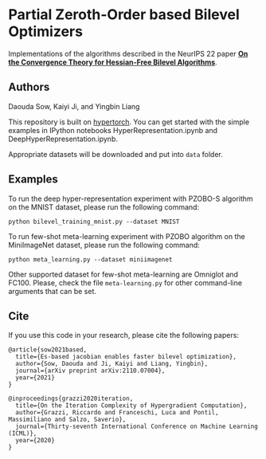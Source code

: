 # Partial Zeroth-Order based Bilevel Optimizers
Implementations of the algorithms described in the NeurIPS 22 paper [**On the Convergence Theory for Hessian-Free Bilevel Algorithms**](https://arxiv.org/abs/2110.07004). 

## Authors

Daouda Sow, Kaiyi Ji, and Yingbin Liang

This repository is built on [hypertorch](https://github.com/prolearner/hypertorch). 
You can get started with the simple examples in IPython notebooks HyperRepresentation.ipynb and DeepHyperRepresentation.ipynb. 

Appropriate datasets will be downloaded and put into `data` folder. 

## Examples

To run the deep hyper-representation experiment with PZOBO-S algorithm on the MNIST dataset, please run the following command: 
```
python bilevel_training_mnist.py --dataset MNIST 
```
To run few-shot meta-learning experiment with PZOBO algorithm on the MiniImageNet dataset, please run the following command: 
```
python meta_learning.py --dataset miniimagenet 
```
Other supported dataset for few-shot meta-learning are Omniglot and FC100. Please, check the file `meta-learning.py` for other command-line arguments that can be set. 

## Cite 
If you use this code in your research, please cite the following papers: 
```
@article{sow2021based,
  title={Es-based jacobian enables faster bilevel optimization},
  author={Sow, Daouda and Ji, Kaiyi and Liang, Yingbin},
  journal={arXiv preprint arXiv:2110.07004},
  year={2021}
}
```
```
@inproceedings{grazzi2020iteration,
  title={On the Iteration Complexity of Hypergradient Computation},
  author={Grazzi, Riccardo and Franceschi, Luca and Pontil, Massimiliano and Salzo, Saverio},
  journal={Thirty-seventh International Conference on Machine Learning (ICML)},
  year={2020}
}
```



